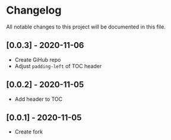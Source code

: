 # Changelog

All notable changes to this project will be documented in this file.

## [0.0.3] - 2020-11-06

- Create GiHub repo
- Adjust `padding-left` of TOC header 

## [0.0.2] - 2020-11-05

- Add header to TOC

## [0.0.1] - 2020-11-05

- Create fork

